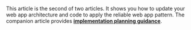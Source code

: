 This article is the second of two articles. It shows you how to update your web app architecture and code to apply the reliable web app pattern. The companion article provides **[implementation planning guidance](plan-implementation-content.md)**.